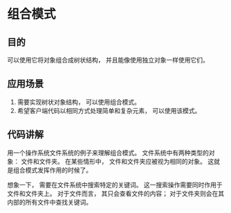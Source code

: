 # 组合模式


## 目的
可以使用它将对象组合成树状结构， 并且能像使用独立对象一样使用它们。

## 应用场景
1. 需要实现树状对象结构， 可以使用组合模式。
2. 希望客户端代码以相同方式处理简单和复杂元素， 可以使用该模式。

## 代码讲解
用一个操作系统文件系统的例子来理解组合模式。 文件系统中有两种类型的对象： 文件和文件夹。 在某些情形中， 文件和文件夹应被视为相同的对象。 这就是组合模式发挥作用的时候了。

想象一下， 需要在文件系统中搜索特定的关键词。 这一搜索操作需要同时作用于文件和文件夹上。 对于文件而言， 其只会查看文件的内容； 对于文件夹则会在其内部的所有文件中查找关键词。